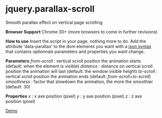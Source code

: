 # jquery.parallax-scroll
Smooth parallax effect on vertical page scrolling

<strong>Browser Support</strong>
Chrome 30+ (more browsers to come in further revisions)

<strong>How to use</strong>
Insert the script in your page, nothing more to do.
Add the attribute 'data-parallax' to the dom elements you want with a <a href="http://en.wikipedia.org/wiki/JSON#Data_types.2C_syntax_and_example">json syntax</a> that contains optionnals parameters and properties you want change.

<strong>Parameters</strong>
<em>from-scroll</em> : vertical scroll position the animation starts (default: when the element is visible)
<em>distance</em> : distance on vertical scroll position the animation will last (default: the window visible height)
<em>to-scroll</em> : vertical scroll position the animation ends (default: <em>from-scroll</em>+<em>to-scroll</em>)
<em>smoothness</em> : factor that slowdown the animation, the more the smoothier (default: 30)

<strong>Properties</strong>
<em>x</em> : x axe position (pixel)
<em>y</em> : y axe position (pixel)
<em>z</em> : z axe position (pixel)

<a href="http://free.matthieu.com/jquery.parallax-scroll/demo.html">Demo</a>